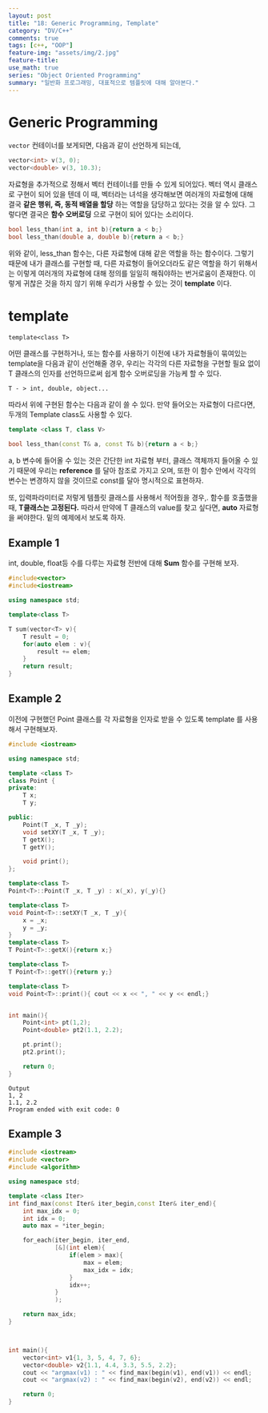 ```yaml
---
layout: post
title: "18: Generic Programming, Template"
category: "DV/C++"
comments: true
tags: [c++, "OOP"]
feature-img: "assets/img/2.jpg"
feature-title:
use_math: true
series: "Object Oriented Programming"
summary: "일반화 프로그래밍, 대표적으로 템플릿에 대해 알아본다."
---
```


# Generic Programming

`vector` 컨테이너를 보게되면, 다음과 같이 선언하게 되는데,

```c++
vector<int> v(3, 0);
vector<double> v(3, 10.3);
```

자료형을 추가적으로 정해서 벡터 컨테이너를 만들 수 있게 되어있다. 벡터 역시 클래스로 구현이 되어 있을 텐데 이 때, 벡터라는 녀석을 생각해보면 여러개의 자료형에 대해 결국 **같은 행위, 즉, 동적 배열을 할당** 하는 역할을 담당하고 있다는 것을 알 수 있다. 그렇다면 결국은 **함수 오버로딩** 으로 구현이 되어 있다는 소리이다.

```c++
bool less_than(int a, int b){return a < b;}
bool less_than(double a, double b){return a < b;}
```

위와 같이, less_than 함수는, 다른 자료형에 대해 같은 역할을 하는 함수이다. 그렇기 때문에 내가 클래스를 구현할 때, 다른 자료형이 들어오더라도 같은 역할을 하기 위해서는 이렇게 여러개의 자료형에 대해 정의를 일일히 해줘야하는 번거로움이 존재한다. 이렇게 귀찮은 것을 하지 않기 위해 우리가 사용할 수 있는 것이 **template** 이다.

# template

```
template<class T>
```

어떤 클래스를 구현하거나, 또는 함수를 사용하기 이전에 내가 자료형들이 묶여있는 template을 다음과 같이 선언해줄 경우, 우리는 각각의 다른 자료형을 구현할 필요 없이 T 클래스의 인자를 선언하므로써 쉽게 함수 오버로딩을 가능케 할 수 있다.

```
T - > int, double, object...
```

따라서 위에 구현된 함수는 다음과 같이 쓸 수 있다. 만약 들어오는 자료형이 다르다면, 두개의 Template class도 사용할 수 있다.

```c++
template <class T, class V>
```

```C++
bool less_than(const T& a, const T& b){return a < b;}
```

a, b 변수에 들어올 수 있는 것은 간단한 int 자료형 부터, 클래스 객체까지 들어올 수 있기 때문에 우리는 **reference** 를 달아 참조로 가지고 오며, 또한 이 함수 안에서 각각의 변수는 변경하지 않을 것이므로 const를 달아 명시적으로 표현하자.

또, 입력파라미터로 저렇게 템플릿 클래스를 사용해서 적어줬을 경우,. 함수를 호출했을 때, **T클래스는 고정된다.** 따라서 만약에 T 클래스의 value를 찾고 싶다면, **auto** 자료형을 써야한다. 밑의 예제에서 보도록 하자.

## Example 1

int, double, float등 수를 다루는 자료형 전반에 대해 **Sum** 함수를 구현해 보자.

```c++
#include<vector>
#include<iostream>

using namespace std;

template<class T>

T sum(vector<T> v){
    T result = 0;
    for(auto elem : v){
        result += elem;
    }
    return result;
}
```

## Example 2

이전에 구현했던 Point 클래스를 각 자료형을 인자로 받을 수 있도록 template 를 사용해서 구현해보자.

```c++
#include <iostream>

using namespace std;

template <class T>
class Point {
private:
    T x;
    T y;

public:
    Point(T _x, T _y);
    void setXY(T _x, T _y);
    T getX();
    T getY();

    void print();
};

template<class T>
Point<T>::Point(T _x, T _y) : x(_x), y(_y){}

template<class T>
void Point<T>::setXY(T _x, T _y){
    x = _x;
    y = _y;
}
template<class T>
T Point<T>::getX(){return x;}

template<class T>
T Point<T>::getY(){return y;}

template<class T>
void Point<T>::print(){ cout << x << ", " << y << endl;}


int main(){
    Point<int> pt(1,2);
    Point<double> pt2(1.1, 2.2);

    pt.print();
    pt2.print();

    return 0;
}

```

```
Output
1, 2
1.1, 2.2
Program ended with exit code: 0
```

## Example 3

```c++
#include <iostream>
#include <vector>
#include <algorithm>

using namespace std;

template <class Iter>
int find_max(const Iter& iter_begin,const Iter& iter_end){
    int max_idx = 0;
    int idx = 0;
    auto max = *iter_begin;

    for_each(iter_begin, iter_end,
             [&](int elem){
                 if(elem > max){
                     max = elem;
                     max_idx = idx;
                 }
                 idx++;
             }
             );

    return max_idx;
}



int main(){
    vector<int> v1{1, 3, 5, 4, 7, 6};
    vector<double> v2{1.1, 4.4, 3.3, 5.5, 2.2};
    cout << "argmax(v1) : " << find_max(begin(v1), end(v1)) << endl;
    cout << "argmax(v2) : " << find_max(begin(v2), end(v2)) << endl;

    return 0;
}
```
